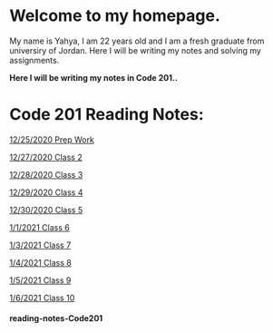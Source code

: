 # Welcome to my homepage.
My name is Yahya, I am 22 years old and I am a fresh graduate from universiry of Jordan. Here I will be writing my notes and solving my assignments.

**Here I will be writing my notes in Code 201..**

# Code 201 Reading Notes:

[12/25/2020 Prep Work](Read01.md)

[12/27/2020 Class 2](Read02.md)

[12/28/2020 Class 3](Read03.md)

[12/29/2020 Class 4](Read04.md)

[12/30/2020 Class 5](Read05.md)

[1/1/2021 Class 6](Read06.md)

[1/3/2021 Class 7](Read07.md)

[1/4/2021 Class 8](Read08.md)

[1/5/2021 Class 9](Read09.md)

[1/6/2021 Class 10](Read010.md)


#### reading-notes-Code201